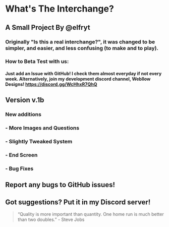 
# What's The Interchange?

## A Small Project By @elfryt

### Originally "Is this a real interchange?", it was changed to be simpler, and easier, and less confusing (to make and to play).

### How to Beta Test with us:
#### Just add an Issue with GitHub! I check them almost everyday if not every week. Alternatively, join my development discord channel, Webllow Designs! https://discord.gg/WcHhxR7QhQ

## Version v.1b
### New additions
### - More Images and Questions
### - Slightly Tweaked System
### - End Screen
### - Bug Fixes

## Report any bugs to GitHub issues! 
## Got suggestions? Put it in my Discord server!

> “Quality is more important than quantity. One home run is much better than two doubles.” - Steve Jobs
